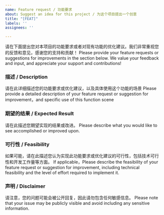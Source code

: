 ```yaml
---
name: Feature request / 功能要求
about: Suggest an idea for this project / 为这个项目提出一个创意
title: "[FEAT]"
labels: ''
assignees: ''

---
```


请在下面提出您对本项目的功能要求或者对现有功能的优化建议。我们非常重视您的反馈和意见，感谢您的支持和贡献！
Please provide your feature requests or suggestions for improvements in the section below. We value your feedback and input, and appreciate your support and contributions!

### 描述 / Description
请在此详细描述您的功能要求或优化建议，以及具体使用这个功能的场景
Please provide a detailed description of your feature request or suggestion for improvement，and specific use of this function scene

### 期望的结果 / Expected Result
请在此描述您期望实现的结果或改进。
Please describe what you would like to see accomplished or improved upon.

### 可行性 / Feasibility
如果可能，请在此描述您认为实现此功能要求或优化建议的可行性，包括技术可行性和开发工作量等方面。
If applicable，Please describe the feasibility of your feature request or suggestion for improvement, including technical feasibility and the level of effort required to implement it.

### 声明 / Disclaimer
请注意，您的问题可能会被公开回复，因此请勿包含任何敏感信息。
Please note that your issue may be publicly visible and avoid including any sensitive information.
